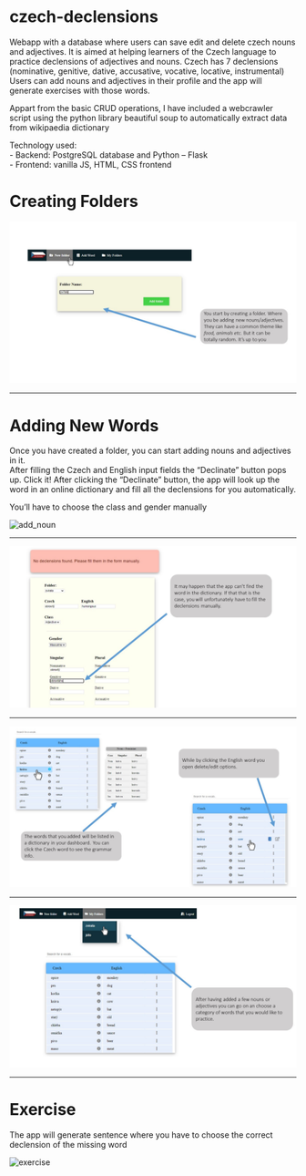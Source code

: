 # czech-declensions
Webapp with a database where users can save edit and delete czech nouns and adjectives.
It is aimed at helping learners of the Czech language to practice declensions of adjectives and nouns. 
Czech has 7 declensions (nominative, genitive, dative, accusative, vocative, locative, instrumental) 
Users can add nouns and adjectives in their profile and the app will generate exercises with those words.

Appart from the basic CRUD operations, I have included a webcrawler script using the python library beautiful soup 
to automatically extract data from wikipaedia dictionary

Technology used:</br> 
    - Backend: PostgreSQL database and Python – Flask</br> 
    - Frontend: vanilla JS, HTML, CSS frontend   

# Creating Folders

<p align="center">
  <img src="https://github.com/Oltda/declinate-it/blob/master/static/images/Slide2.JPG">
</p>

_________________________________________________________________________________________________________________________
# Adding New Words

Once you have created a folder, you can start adding nouns and adjectives in it.  
After filling the Czech and English input fields the “Declinate” button pops up. Click it!
After clicking the “Declinate” button, the app will look up the word in an online dictionary and 
fill all the declensions for you automatically. 

You’ll have to choose the class and gender manually

![add_noun](https://user-images.githubusercontent.com/75533746/131010236-19304121-c455-4144-915b-be7550105266.gif)
_________________________________________________________________________________________________________________________


<p align="center">
  <img src="https://github.com/Oltda/declinate-it/blob/main/static/images/Slide6.JPG">
</p>

_________________________________________________________________________________________________________________________

<p align="center">
  <img src="https://github.com/Oltda/declinate-it/blob/main/static/images/Slide7.JPG">
</p>

_________________________________________________________________________________________________________________________

<p align="center">
  <img src="https://github.com/Oltda/declinate-it/blob/main/static/images/Slide8.JPG">
</p>

_________________________________________________________________________________________________________________________

# Exercise 

The app will generate sentence where you have to choose the correct declension of the missing word


![exercise](https://user-images.githubusercontent.com/75533746/131010242-a3753d94-0f28-4383-9d30-3e371cbc7da7.gif)



